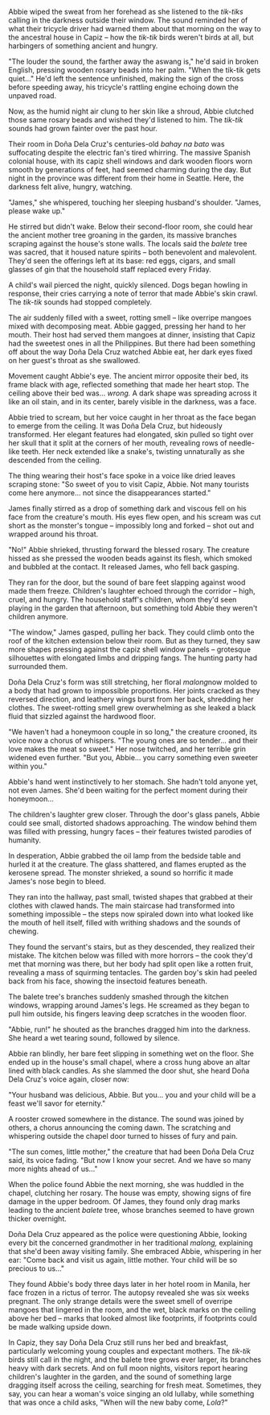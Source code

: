 Abbie wiped the sweat from her forehead as she listened to the *tik-tiks* calling in the darkness outside their window. The sound reminded her of what their tricycle driver had warned them about that morning on the way to the ancestral house in Capiz – how the *tik-tik* birds weren't birds at all, but harbingers of something ancient and hungry.

"The louder the sound, the farther away the aswang is," he'd said in broken English, pressing wooden rosary beads into her palm. "When the tik-tik gets quiet..." He'd left the sentence unfinished, making the sign of the cross before speeding away, his tricycle's rattling engine echoing down the unpaved road.

Now, as the humid night air clung to her skin like a shroud, Abbie clutched those same rosary beads and wished they'd listened to him. The *tik-tik* sounds had grown fainter over the past hour.

Their room in Doña Dela Cruz's centuries-old *bahay na bato* was suffocating despite the electric fan's tired whirring. The massive Spanish colonial house, with its capiz shell windows and dark wooden floors worn smooth by generations of feet, had seemed charming during the day. But night in the province was different from their home in Seattle. Here, the darkness felt alive, hungry, watching.

"James," she whispered, touching her sleeping husband's shoulder. "James, please wake up."

He stirred but didn't wake. Below their second-floor room, she could hear the ancient mother tree groaning in the garden, its massive branches scraping against the house's stone walls. The locals said the *balete* tree was sacred, that it housed nature spirits – both benevolent and malevolent. They'd seen the offerings left at its base: red eggs, cigars, and small glasses of gin that the household staff replaced every Friday.

A child's wail pierced the night, quickly silenced. Dogs began howling in response, their cries carrying a note of terror that made Abbie's skin crawl. The *tik-tik* sounds had stopped completely.

The air suddenly filled with a sweet, rotting smell – like overripe mangoes mixed with decomposing meat. Abbie gagged, pressing her hand to her mouth. Their host had served them mangoes at dinner, insisting that Capiz had the sweetest ones in all the Philippines. But there had been something off about the way Doña Dela Cruz watched Abbie eat, her dark eyes fixed on her guest's throat as she swallowed.

Movement caught Abbie's eye. The ancient mirror opposite their bed, its frame black with age, reflected something that made her heart stop. The ceiling above their bed was... *wrong.* A dark shape was spreading across it like an oil stain, and in its center, barely visible in the darkness, was a face.

Abbie tried to scream, but her voice caught in her throat as the face began to emerge from the ceiling. It was Doña Dela Cruz, but hideously transformed. Her elegant features had elongated, skin pulled so tight over her skull that it split at the corners of her mouth, revealing rows of needle-like teeth. Her neck extended like a snake's, twisting unnaturally as she descended from the ceiling.

The thing wearing their host's face spoke in a voice like dried leaves scraping stone: "So sweet of you to visit Capiz, Abbie. Not many tourists come here anymore... not since the disappearances started."

James finally stirred as a drop of something dark and viscous fell on his face from the creature's mouth. His eyes flew open, and his scream was cut short as the monster's tongue – impossibly long and forked – shot out and wrapped around his throat.

"No!" Abbie shrieked, thrusting forward the blessed rosary. The creature hissed as she pressed the wooden beads against its flesh, which smoked and bubbled at the contact. It released James, who fell back gasping.

They ran for the door, but the sound of bare feet slapping against wood made them freeze. Children's laughter echoed through the corridor – high, cruel, and hungry. The household staff's children, whom they'd seen playing in the garden that afternoon, but something told Abbie they weren't children anymore.

"The window," James gasped, pulling her back. They could climb onto the roof of the kitchen extension below their room. But as they turned, they saw more shapes pressing against the capiz shell window panels – grotesque silhouettes with elongated limbs and dripping fangs. The hunting party had surrounded them.

Doña Dela Cruz's form was still stretching, her floral *malong*now molded to a body that had grown to impossible proportions. Her joints cracked as they reversed direction, and leathery wings burst from her back, shredding her clothes. The sweet-rotting smell grew overwhelming as she leaked a black fluid that sizzled against the hardwood floor.

"We haven't had a honeymoon couple in so long," the creature crooned, its voice now a chorus of whispers. "The young ones are so tender... and their love makes the meat so sweet." Her nose twitched, and her terrible grin widened even further. "But you, Abbie... you carry something even sweeter within you."

Abbie's hand went instinctively to her stomach. She hadn't told anyone yet, not even James. She'd been waiting for the perfect moment during their honeymoon...

The children's laughter grew closer. Through the door's glass panels, Abbie could see small, distorted shadows approaching. The window behind them was filled with pressing, hungry faces – their features twisted parodies of humanity.

In desperation, Abbie grabbed the oil lamp from the bedside table and hurled it at the creature. The glass shattered, and flames erupted as the kerosene spread. The monster shrieked, a sound so horrific it made James's nose begin to bleed.

They ran into the hallway, past small, twisted shapes that grabbed at their clothes with clawed hands. The main staircase had transformed into something impossible – the steps now spiraled down into what looked like the mouth of hell itself, filled with writhing shadows and the sounds of chewing.

They found the servant's stairs, but as they descended, they realized their mistake. The kitchen below was filled with more horrors – the cook they'd met that morning was there, but her body had split open like a rotten fruit, revealing a mass of squirming tentacles. The garden boy's skin had peeled back from his face, showing the insectoid features beneath.

The balete tree's branches suddenly smashed through the kitchen windows, wrapping around James's legs. He screamed as they began to pull him outside, his fingers leaving deep scratches in the wooden floor.

"Abbie, run!" he shouted as the branches dragged him into the darkness. She heard a wet tearing sound, followed by silence.

Abbie ran blindly, her bare feet slipping in something wet on the floor. She ended up in the house's small chapel, where a cross hung above an altar lined with black candles. As she slammed the door shut, she heard Doña Dela Cruz's voice again, closer now:

"Your husband was delicious, Abbie. But you... you and your child will be a feast we'll savor for eternity."

A rooster crowed somewhere in the distance. The sound was joined by others, a chorus announcing the coming dawn. The scratching and whispering outside the chapel door turned to hisses of fury and pain.

"The sun comes, little mother," the creature that had been Doña Dela Cruz said, its voice fading. "But now I know your secret. And we have so many more nights ahead of us..."

When the police found Abbie the next morning, she was huddled in the chapel, clutching her rosary. The house was empty, showing signs of fire damage in the upper bedroom. Of James, they found only drag marks leading to the ancient *balete* tree, whose branches seemed to have grown thicker overnight.

Doña Dela Cruz appeared as the police were questioning Abbie, looking every bit the concerned grandmother in her traditional *malong,* explaining that she'd been away visiting family. She embraced Abbie, whispering in her ear: "Come back and visit us again, little mother. Your child will be so precious to us..."

They found Abbie's body three days later in her hotel room in Manila, her face frozen in a rictus of terror. The autopsy revealed she was six weeks pregnant. The only strange details were the sweet smell of overripe mangoes that lingered in the room, and the wet, black marks on the ceiling above her bed – marks that looked almost like footprints, if footprints could be made walking upside down.

In Capiz, they say Doña Dela Cruz still runs her bed and breakfast, particularly welcoming young couples and expectant mothers. The *tik-tik* birds still call in the night, and the balete tree grows ever larger, its branches heavy with dark secrets. And on full moon nights, visitors report hearing children's laughter in the garden, and the sound of something large dragging itself across the ceiling, searching for fresh meat. Sometimes, they say, you can hear a woman's voice singing an old lullaby, while something that was once a child asks, "When will the new baby come, *Lola*?"